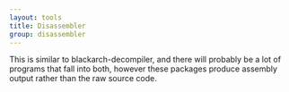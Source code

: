 ```yaml
---
layout: tools
title: Disassembler
group: disassembler
---
```


This is similar to blackarch-decompiler, and there will probably be a lot of programs that fall into
both, however these packages produce assembly output rather than the raw source code.